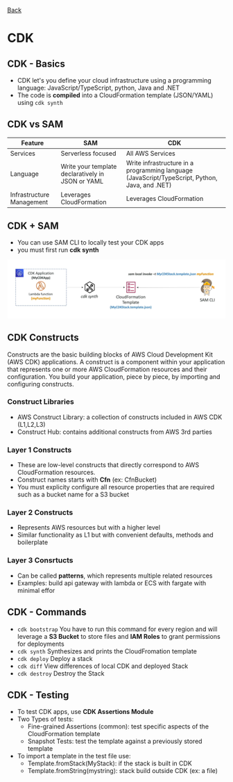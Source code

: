 [Back](./AWS.md)

# CDK

## CDK - Basics

- CDK let's you define your cloud infrastructure using a programming language: JavaScript/TypeScript, python, Java and .NET
- The code is **compiled** into a CloudFormation template (JSON/YAML) using `cdk synth`

## CDK vs SAM

| Feature                   | SAM                                               | CDK                                                                                            |
| ------------------------- | ------------------------------------------------- | ---------------------------------------------------------------------------------------------- |
| Services                  | Serverless focused                                | All AWS Services                                                                               |
| Language                  | Write your template declaratively in JSON or YAML | Write infrastructure in a programming language (JavaScript/TypeScript, Python, Java, and .NET) |
| Infrastructure Management | Leverages CloudFormation                          | Leverages CloudFormation                                                                       |

## CDK + SAM

- You can use SAM CLI to locally test your CDK apps
- you must first run **cdk synth**

![cdk + sam](./assets/65.png)

## CDK Constructs

Constructs are the basic building blocks of AWS Cloud Development Kit (AWS CDK) applications. A construct is a component within your application that represents one or more AWS CloudFormation resources and their configuration. You build your application, piece by piece, by importing and configuring constructs.

### Construct Libraries

- AWS Construct Library: a collection of constructs included in AWS CDK (L1,L2,L3)
- Construct Hub: contains additional constructs from AWS 3rd parties

### Layer 1 Constructs

- These are low-level constructs that directly correspond to AWS CloudFormation resources.
- Construct names starts with **Cfn** (ex: CfnBucket)
- You must explicity configure all resource properties that are required such as a bucket name for a S3 bucket

### Layer 2 Constructs

- Represents AWS resources but with a higher level
- Similar functionality as L1 but with convenient defaults, methods and boilerplate

### Layer 3 Consrtucts

- Can be called **patterns**, which represents multiple related resources
- Examples: build api gateway with lambda or ECS with fargate with minimal effor

## CDK - Commands

- `cdk bootstrap` You have to run this command for every region and will leverage a **S3 Bucket** to store files and **IAM Roles** to grant permissions for deployments
- `cdk synth` Synthesizes and prints the CloudFromation template
- `cdk deploy` Deploy a stack
- `cdk diff` View differences of local CDK and deployed Stack
- `cdk destroy` Destroy the Stack

## CDK - Testing

- To test CDK apps, use **CDK Assertions Module**
- Two Types of tests:
  - Fine-grained Assertions (common): test specific aspects of the CloudFormation template
  - Snapshot Tests: test the template against a previously stored template
- To import a template in the test file use:
  - Template.fromStack(MyStack): if the stack is built in CDK
  - Template.fromString(mystring): stack build outside CDK (ex: a file)
